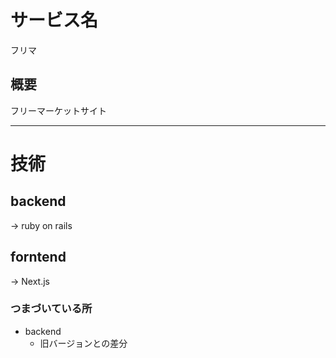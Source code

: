# サービス名
フリマ

## 概要
フリーマーケットサイト

--- 

# 技術

## backend 
-> ruby on rails

## forntend
-> Next.js

### つまづいている所

- backend 
  - 旧バージョンとの差分
